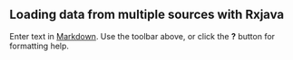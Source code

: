 ## Loading data from multiple sources with Rxjava

Enter text in [Markdown](http://daringfireball.net/projects/markdown/). Use the toolbar above, or click the **?** button for formatting help.
